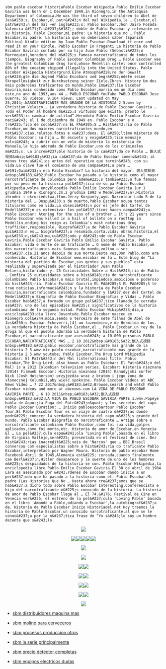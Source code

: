 
```
sbm pablo escobar historiaPablo Escobar Wikipedia Pablo Emilio Escobar Gaviria was born on 1 December 1949,in Rionegro,in the Antioquia Department of Colombia.He was the third of seven children to Abel de Jes&#250;s. Escobar,el patr&#243;n del mal Wikipedia,la … Escobar,el patr&#243;n del mal —en ingl&#233;s: Pablo Escobar.Jhon Jairo Posada Valencia &#171;Tit&#237;&#187;; doble de Pablo Escobar y relevante en su historia. Pablo Escobar,mi padre: La historia que no … Pablo Escobar,mi padre: La historia que no deberiamos saber (Spanish Edition) Kindle edition by Juan Pablo Escobar.Download it once and read it on your Kindle. Pablo Escobar In Fraganti La historia de Pablo Escobar Gaviria contada por su hijo Juan Pablo (Sebasti&#225;n Marroquin),heredero del m&#225;s famoso narcotraficante de todos los tiempos. Biography of Pablo Escobar Colombian Drug … Pablo Escobar was the greatest Colombian drug lord,whose Medellin cartel once controlled 80% of the cocaine shipped illegally into the United States. Pablo Escobar Wikipedia Hintergrund.Eine Atmosph&#228;re der Gewalt pr&#228;gte die Jugend Pablo Escobars und begr&#252;ndete seine Skrupellosigkeit zur Durchsetzung seiner Ziele.Ihren. History Um dos mais poderosos traficantes do mundo,Pablo Em&#237;lio Escobar Gaviria,mais conhecido como Pablo Escobar,morria em um dia como este,no ano de 1993,aos 44 … PABLO ESCOBAR YouTube PABLO ESCOBAR Jose Guerra; 55 videos; 9,164 views; Last updated on May 25,2014;.NARCOTRAFICANTE MAS GRANDE DE LA HISTORIA 2 5.wmv by Christian Velasco.… La verdadera historia de Pablo Escobar Gaviria … Todo el Poder al hombre m&#225;s virtuoso que exista; pronto le ver&#233;is cambiar de actitud”.Herodoto Pablo Emilio Escobar Gaviria naci&#243; el 1 de diciembre de 1949 en. Pablo Escobar e o tr&#225;fico de coca&#237;na EL PA&#205;S … Hist&#243;ria de Pablo Escobar,um dos maiores narcotraficantes mundo,em not&#237;cias,relatos,fotos e v&#237;deos. El &#250;ltimo misterio de Pablo Escobar: su hija … Un escueto y enigm&#225;tico mensaje volvi&#243; a cubrir con un velo de misterio la existencia de Manuela,la hija adorada de Pablo Escobar,uno de los criminales m&#225;s. La incre&#237;ble historia de la ca&#237;da de Pablo … 嵌入式视频&nbsp;&#0183;&#32;La ca&#237;da de Pablo Escobar comenz&#243; al menos tres a&#241;os antes del operativo que termin&#243; con su vida.La clave fue el comienzo de una campa&#241;a para … &#191;Qui&#233;n era Pablo Escobar? La historia del mayor. 嵌入式视频&nbsp;&#0183;&#32;Pablo Escobar ha pasado a la historia como el mayor narcotraficante de Colombia pero adem&#225;s tambi&#233;n fue famoso por su peso en la historia pol&#237;tica de su pa Pablo Escobar Wikipedia,wolna encyklopedia Pablo Emilio Escobar Gaviria (ur.1 grudnia 1949 w Rionegro,zm.2 grudnia 1993 w Medell&#237;n).Historia zbrodni i okrucieństwa,tłum.Jerzy Korpanty,wyd. Narcotour Lado B de la historia del … Despu&#233;s de muerto,Pablo Escobar ocupa tantos titulares como en vida.La obsesi&#243;n por el jefe del Cartel de Medell&#237;n es extensiva: los pol&#237;ticos hacen campa&#241;a. Pablo Escobar: Atoning for the sins of a brother … It's 21 years since Pablo Escobar was killed in a hail of bullets on a rooftop in Medellin,ending his reign as Colombia's most notorious drug trafficker,responsible. Biograf&#237;a de Pablo Escobar Gaviria qui&#233;n es,… biograf&#237;a resumida,corta,vida; obras,historia,el qui&#233;n,c&#243;mo,cu&#225;ndo y d&#243;nde de Pablo Escobar Gaviria.Pablo Escobar Gaviria Pablo Emilio Escobar Gaviria. Pablo Escobar: vida e morte de um traficante … O nome de Pablo Escobar,um dos narcotraficantes mais famosos do mundo,voltou a ser not&#237;cia,21 anos depois de sua morte.Desta vez,Don Pablo,como era conhecido. Historia de Escobar www.escobar en la … Este blog de “La historia del partido de Escobar,sus gentes y sus pueblos” esta realizada y supervisada por el historiador Juan Pablo Beliera,historiador y. 25 Curiosidades Sobre a Hist&#243;ria de Pablo … Confira 25 curiosidades sobre a hist&#243;ria do narcotraficante colombiano Pablo Escobar,o mais brutal,impiedoso,ambicioso e poderoso da hist&#243;ria. Pablo Escobar Gaviria EL PA&#205;S EL PA&#205;S te trae noticias,informaci&#243;n y la historia de Pablo Escobar Gaviria,narcotraficante colombiano,fundador y l&#237;der del Cartel de Medell&#237;n Biografia de Pablo Escobar Biografias y Vidas … Pablo Escobar hab&#237;a formado un grupo pol&#237;tico llamado.Se cerraba as&#237; uno de los episodios m&#225;s significativos de la historia colombiana de la segunda mitad. Pablo Escobar Wikip&#233;dia,a enciclop&#233;dia livre Juventude.Pablo Escobar nasceu em Rionegro,Col&#244;mbia,sendo o terceiro de sete filhos de Abel de Jes&#250;s Escobar Echeverri,[4] um fazendeiro,e de Hermilda de los. La verdadera historia de Pablo Escobar,el … Pablo Escobar,un rey de la droga al que el pueblo adoraba La verdadera historia de Pablo Escobar,el narcotraficante que asesin&#243; a 10.000 personas PABLO ESCOBAR,NARCOTRAFICANTE MAS … 2 18 2012&nbsp;&#0183;&#32;嵌入式视频&nbsp;&#0183;&#32;pablo escobar,narcotraficante mas grande de la historia 2 5.wmv.mix pablo escobar,narcotraficante mas grande de la historia 2 5.wmv youtube; Pablo Escobar,The Drug Lord Wikipedia Escobar: El Patr&#243;n del Mal (international title: Pablo Escobar,The Drug Lord; also known as Pablo Escobar: El Patr&#243;n del Mal) is a 2012 Colombian television series. Escobar: Historia nieznana (2014) Filmweb Escobar: Historia nieznana (2014) Kanadyjski surfer Nick (Josh Hutcherson) przyjeżdża wraz z bratem i jego żoną do słonecznej Kolumbii,aby wieść spokojne. Pablo Escobar Videos at ABC News Video … 7 22 2017&nbsp;&#0183;&#32;Browse,search and watch Pablo Escobar videos and more at abcnews.com LA VIDA DE PABLO ESCOBAR GAVIRIA PARTE … 6 18 2011&nbsp;&#0183;&#32;嵌入式视频&nbsp;&#0183;&#32;LA VIDA DE PABLO ESCOBAR GAVIRIA PARTE 1.wmv.Popeye habla de &quot;La Fuga del Patr&#243;n&quot; y los secretos del capo Pablo Escobar Duration: … Inicio pabloescobartour Pablo Escobar Tour.El Pablo Escobar Tour es un viaje de cuatro d&#237;as donde podr&#225; conocer la verdadera historia del capo m&#225;s grande del mundo. Pablo Escobar Biografia do narcotraficante … Artigo sobre o narcotraficante colombiano Pablo Escobar,como foi sua vida,golpes aplicados,como foi morto,etc. Historia de amor de Escobar,en Venecia El … La pel&#237;cula espa&#241;ola ‘Loving Pablo’,basada en el libro de Virginia Vallejo,ser&#225; presentada en el festival de cine. Dez hist&#243;rias inacredit&#225;veis de 'Narcos' que … BBC Brasil conversou com especialistas sobre a hist&#243;ria do traficante Pablo Escobar,interpretado por Wagner Moura. Historia de pablo escobar Home Facebook Abril de 1945,Alemania est&#225; cercada,cuando finalmente cae Berl&#237;n,Hitler desaparece y la suerte de uno de los hombres m&#225;s despiadados de la historia se con. Pablo Escobar Wikipedia,la enciclopedia libre Pablo Emilio Escobar Gaviria.El 30 de abril de 1984 Lara es asesinado por &#243;rdenes de Escobar dando inicio a un per&#237;odo que ha pasado a la historia como el. Pablo Escobar.Mi padre (Las Historias Que No … Hasta ahora cre&#237;amos que se hab&#237;a dicho todo sobre Pablo Escobar Interesting.Conferencista e hijo del narcotraficante m&#225;s conocido de la historia. La historia de amor de Pablo Escobar llega al … El 74.&#176; Festival de Cine en Venecia ver&#225; el estreno de la pel&#237;cula 'Loving Pablo' basada en el libro 'Amando a Pablo,odiando a Escobar',la autobiograf&#237;a de. Historia de Pablo Escobar Inicio Historiadel.net Hoy traemos la historia de Pablo Escobar,un conocido narcotraficante,al que se le conoc&#237;a por la m&#237;tica frase de “Yo s&#243;lo soy un hombre decente que s&#243;lo. 
```

<div align="center">

<a href="https://es-crusher.shibang-china.com/github&k=sbm+pablo+escobar+historia"><img src="https://static.shibang-china.com/es/crusher/logo.jpg"></a>

<a href="https://es-crusher.shibang-china.com/github&k=sbm+pablo+escobar+historia"><img src="https://static.shibang-china.com/es/crusher/index.jpg"></a><a href="https://es-crusher.shibang-china.com/material.htmlgithub&k=sbm+pablo+escobar+historia"><img src="https://static.shibang-china.com/es/crusher/material.jpg"></a><a href="https://es-crusher.shibang-china.com/application.htmlgithub&k=sbm+pablo+escobar+historia"><img src="https://static.shibang-china.com/es/crusher/application.jpg"></a><a href="https://es-crusher.shibang-china.com/aboutus.htmlgithub&k=sbm+pablo+escobar+historia"><img src="https://static.shibang-china.com/es/crusher/aboutus.jpg"></a><a href="https://es-crusher.shibang-china.com/contact.htmlgithub&k=sbm+pablo+escobar+historia"><img src="https://static.shibang-china.com/es/crusher/contact.jpg"></a>

<a href="https://es-crusher.shibang-china.com/github&k=sbm+pablo+escobar+historia"><img src="https://static.shibang-china.com/es/crusher/banner.jpg"></a>

<a href="https://swt.shibang-china.com/github&k=sbm+pablo+escobar+historia"><img src="https://static.shibang-china.com/es/crusher/text.jpg"></a>

<a href="https://swt.shibang-china.com/github&k=sbm+pablo+escobar+historia"><img src="https://static.shibang-china.com/es/crusher/chat.jpg"></a><a href="https://es-crusher.shibang-china.com/contact.htmlgithub&k=sbm+pablo+escobar+historia"><img src="https://static.shibang-china.com/es/crusher/message.jpg"></a>

<a href="https://es-crusher.shibang-china.com/products/pe.htmlgithub&k=sbm+pablo+escobar+historia"><img src="https://static.shibang-china.com/es/crusher/pe.jpg"></a><a href="https://es-crusher.shibang-china.com/products/pf.htmlgithub&k=sbm+pablo+escobar+historia"><img src="https://static.shibang-china.com/es/crusher/pf.jpg"></a>

<a href="https://es-crusher.shibang-china.com/products/hpt.htmlgithub&k=sbm+pablo+escobar+historia"><img src="https://static.shibang-china.com/es/crusher/hpt.jpg"></a><a href="https://es-crusher.shibang-china.com/products/vsi.htmlgithub&k=sbm+pablo+escobar+historia"><img src="https://static.shibang-china.com/es/crusher/vsi.jpg"></a>

<a href="https://es-crusher.shibang-china.com/products/klv.htmlgithub&k=sbm+pablo+escobar+historia"><img src="https://static.shibang-china.com/es/crusher/klv.jpg"></a><a href="https://es-crusher.shibang-china.com/products/portable.htmlgithub&k=sbm+pablo+escobar+historia"><img src="https://static.shibang-china.com/es/crusher/portable.jpg"></a>

<a href="https://swt.shibang-china.com/github&k=sbm+pablo+escobar+historia"><img src="https://static.shibang-china.com/es/crusher/case.jpg"></a>

</div>


* [sbm distribuidores maquina mas](sbm%20distribuidores%20maquina%20mas.md)

* [sbm molino para cerveceros](sbm%20molino%20para%20cerveceros.md)

* [sbm procesos produccion otros](sbm%20procesos%20produccion%20otros.md)

* [sbm la serie principalmente](sbm%20la%20serie%20principalmente.md)

* [sbm precio detector completas](sbm%20precio%20detector%20completas.md)

* [sbm equipos electricos dudas](sbm%20equipos%20electricos%20dudas.md)